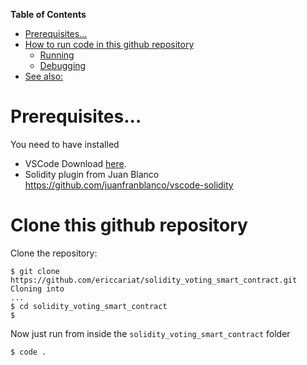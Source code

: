 <!-- markdown-toc start - Don't edit this section. Run M-x markdown-toc-refresh-toc -->
**Table of Contents**

- [Prerequisites...](#prerequisites)
- [How to run code in this github repository](#how-to-run-code-in-this-github-repository)
  - [Running](#running)
  - [Debugging](#debugging)
- [See also:](#see-also)

<!-- markdown-toc end -->

# Prerequisites...

You need to have installed

* VSCode Download [here](https://code.visualstudio.com/download).
* Solidity plugin from Juan Blanco https://github.com/juanfranblanco/vscode-solidity

# Clone this github repository

Clone the repository:

```console
$ git clone https://github.com/ericcariat/solidity_voting_smart_contract.git
Cloning into 
...
$ cd solidity_voting_smart_contract
$
```

Now just run from inside the `solidity_voting_smart_contract` folder

```
$ code .
```

